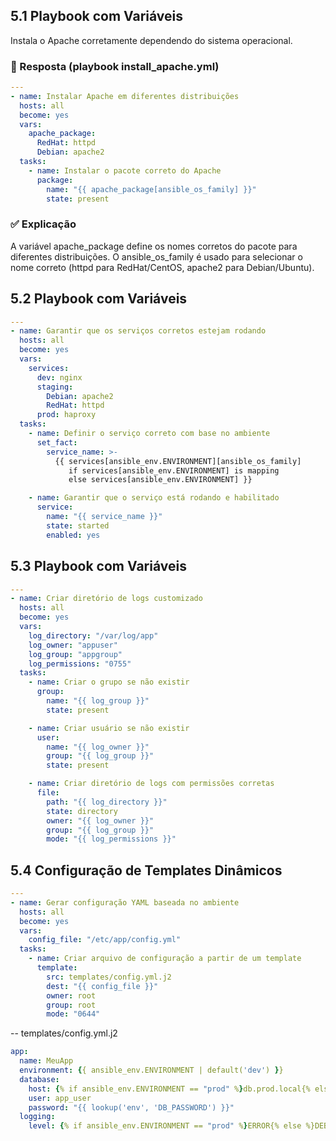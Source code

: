 ## 5.1 Playbook com Variáveis
Instala o Apache corretamente dependendo do sistema operacional.

### 📌 Resposta (playbook install_apache.yml)

```yaml
---
- name: Instalar Apache em diferentes distribuições
  hosts: all
  become: yes
  vars:
    apache_package:
      RedHat: httpd
      Debian: apache2
  tasks:
    - name: Instalar o pacote correto do Apache
      package:
        name: "{{ apache_package[ansible_os_family] }}"
        state: present
```

### ✅ Explicação
A variável apache_package define os nomes corretos do pacote para diferentes distribuições.
O ansible_os_family é usado para selecionar o nome correto (httpd para RedHat/CentOS, apache2 para Debian/Ubuntu).

## 5.2 Playbook com Variáveis
```yaml
---
- name: Garantir que os serviços corretos estejam rodando
  hosts: all
  become: yes
  vars:
    services:
      dev: nginx
      staging:
        Debian: apache2
        RedHat: httpd
      prod: haproxy
  tasks:
    - name: Definir o serviço correto com base no ambiente
      set_fact:
        service_name: >-
          {{ services[ansible_env.ENVIRONMENT][ansible_os_family]
             if services[ansible_env.ENVIRONMENT] is mapping
             else services[ansible_env.ENVIRONMENT] }}

    - name: Garantir que o serviço está rodando e habilitado
      service:
        name: "{{ service_name }}"
        state: started
        enabled: yes
```

## 5.3 Playbook com Variáveis
```yaml
---
- name: Criar diretório de logs customizado
  hosts: all
  become: yes
  vars:
    log_directory: "/var/log/app"
    log_owner: "appuser"
    log_group: "appgroup"
    log_permissions: "0755"
  tasks:
    - name: Criar o grupo se não existir
      group:
        name: "{{ log_group }}"
        state: present

    - name: Criar usuário se não existir
      user:
        name: "{{ log_owner }}"
        group: "{{ log_group }}"
        state: present

    - name: Criar diretório de logs com permissões corretas
      file:
        path: "{{ log_directory }}"
        state: directory
        owner: "{{ log_owner }}"
        group: "{{ log_group }}"
        mode: "{{ log_permissions }}"
```

## 5.4 Configuração de Templates Dinâmicos
```yaml
---
- name: Gerar configuração YAML baseada no ambiente
  hosts: all
  become: yes
  vars:
    config_file: "/etc/app/config.yml"
  tasks:
    - name: Criar arquivo de configuração a partir de um template
      template:
        src: templates/config.yml.j2
        dest: "{{ config_file }}"
        owner: root
        group: root
        mode: "0644"
```

-- templates/config.yml.j2
```yaml
app:
  name: MeuApp
  environment: {{ ansible_env.ENVIRONMENT | default('dev') }}
  database:
    host: {% if ansible_env.ENVIRONMENT == "prod" %}db.prod.local{% else %}db.dev.local{% endif %}
    user: app_user
    password: "{{ lookup('env', 'DB_PASSWORD') }}"
  logging:
    level: {% if ansible_env.ENVIRONMENT == "prod" %}ERROR{% else %}DEBUG{% endif %}
```
